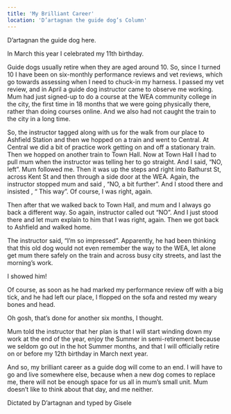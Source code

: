 ```yaml
---
title: 'My Brilliant Career'
location: 'D’artagnan the guide dog’s Column'
---
```

D’artagnan the guide dog here.

In March this year I celebrated my 11th birthday.

Guide dogs usually retire when they are aged around 10. So, since I turned 10 I have been on six-monthly performance reviews and vet reviews, which go towards assessing when I need to chuck-in my harness.
I passed my vet review, and in April a guide dog instructor came to observe me working. Mum had just signed-up to do a course at the WEA community college in the city, the first time in 18 months that we were going physically there, rather than doing courses online. And we also had not caught the train to the city in a long time.

So, the instructor tagged along with us for the walk from our place to Ashfield Station and then we hopped on a train and went to Central. At Central we did a bit of practice work getting on and off a stationary train. Then we hopped on another train to Town Hall. Now at Town Hall I had to pull mum when the instructor was telling her to go straight. And I said, “NO, left”. Mum followed me. Then it was up the steps and right into Bathurst St, across Kent St and then through a side door at the WEA. Again, the instructor stopped mum and said , “NO, a bit further”. And I stood there and insisted , “ This way”. Of course, I was right, again.

Then after that we walked back to Town Hall, and mum and I always go back a different way. So again, instructor called out “NO”. And I just stood there and let mum explain to him that I was right, again.
Then we got back to Ashfield and walked home.

The instructor said, “I’m so impressed”. Apparently, he had been thinking that this old dog would not even remember the way to the WEA, let alone get mum there safely on the train and across busy city streets, and last the morning’s work.

I showed him!

Of course, as soon as he had marked my performance review off with a big tick, and he had left our place, I flopped on the sofa and rested my weary bones and head.

Oh gosh, that’s done for another six months, I thought.

Mum told the instructor that her plan is that I will start winding down my work at the end of the year, enjoy the Summer in semi-retirement because we seldom go out in the hot Summer months, and that I will officially retire on or before my 12th birthday in March next year.

And so, my brilliant career as a guide dog will come to an end. I will have to go and live somewhere else, because when a new dog comes to replace me, there will not be enough space for us all in mum’s small unit. Mum doesn’t like to think about that day, and me neither.

Dictated by D’artagnan and typed by Gisele

